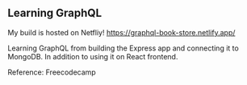 ## Learning GraphQL

My build is hosted on Netfliy! https://graphql-book-store.netlify.app/

Learning GraphQL from building the Express app and connecting it to MongoDB. In addition to using it on React frontend. 

Reference: Freecodecamp

